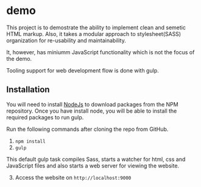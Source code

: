 # demo

This project is to demostrate the ability to implement clean and semetic HTML markup. Also, it takes a modular approach to stylesheet(SASS) organization for re-usability and maintainability.

It, however, has miniumm JavaScript functionality which is not the focus of the demo.

Tooling support for web development flow is done with gulp.  

## Installation

You will need to install [NodeJs](https://nodejs.org/) to download packages from the NPM repository. Once you have install node, you will be able to install the required packages to run gulp.

Run the following commands after cloning the repo from GitHub.

1. `npm install`
2. `gulp`

This default gulp task compiles Sass, starts a watcher for html, css and JavaScript files and also starts a web server for viewing the website.

3. Access the website on `http://localhost:9000`
